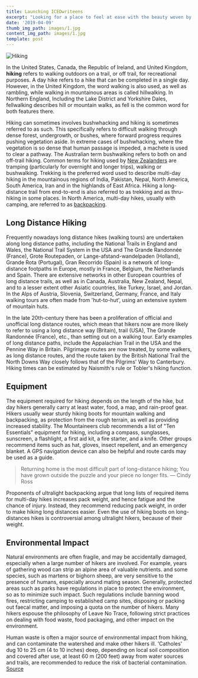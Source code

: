 ```yaml
---
title: Launching ICEDwriteens
excerpt: "Looking for a place to feel at ease with the beauty woven by the pen? Or, a place you can display and relate your writing skills with others. #\U0001D408\U0001D41C\U0001D41E\U0001D41D\U0001D416\U0001D42B\U0001D422\U0001D42D\U0001D41E\U0001D41E\U0001D427\U0001D42C is the place.  Click on the link to LIKE #\U0001D408\U0001D41C\U0001D41E\U0001D41D\U0001D416\U0001D42B\U0001D422\U0001D42D\U0001D41E\U0001D41E\U0001D427\U0001D42C on \U0001D405\U0001D41A\U0001D41C\U0001D41E\U0001D41B\U0001D428\U0001D428\U0001D424 https://www.facebook.com/IcedWriteens.org/  Click on the link to FOLLOW #\U0001D408\U0001D41C\U0001D41E\U0001D41D\U0001D416\U0001D42B\U0001D422\U0001D42D\U0001D41E\U0001D41E\U0001D427\U0001D42C on \U0001D413\U0001D430\U0001D422\U0001D42D\U0001D42D\U0001D41E\U0001D42B https://twitter.com/IcedWriteens?s=09  Click on the link to FOLLOW #\U0001D408\U0001D41C\U0001D41E\U0001D41D\U0001D416\U0001D42B\U0001D422\U0001D42D\U0001D41E\U0001D41E\U0001D427\U0001D42C on \U0001D408\U0001D427\U0001D42C\U0001D42D\U0001D41A\U0001D420\U0001D42B\U0001D41A\U0001D426 https://www.instagram.com/icedwriteens?r=nametag  ANTICIPATE \U0001F525"
date: '2019-04-09'
thumb_img_path: images/1.jpg
content_img_path: images/1.jpg
template: post
---
```


![Hiking](/images/2.jpg)

In the United States, Canada, the Republic of Ireland, and United Kingdom, **hiking** refers to walking outdoors on a trail, or off trail, for recreational purposes. A day hike refers to a hike that can be completed in a single day. However, in the United Kingdom, the word walking is also used, as well as rambling, while walking in mountainous areas is called hillwalking. In Northern England, Including the Lake District and Yorkshire Dales, fellwalking describes hill or mountain walks, as fell is the common word for both features there.

Hiking can sometimes involves bushwhacking and hiking is sometimes referred to as such. This specifically refers to difficult walking through dense forest, undergrowth, or bushes, where forward progress requires pushing vegetation aside. In extreme cases of bushwhacking, where the vegetation is so dense that human passage is impeded, a machete is used to clear a pathway. The Australian term bushwalking refers to both on and off-trail hiking. Common terms for hiking used by [New Zealanders](https://en.wikipedia.org/wiki/New_Zealand) are tramping (particularly for overnight and longer trips), walking or bushwalking. Trekking is the preferred word used to describe multi-day hiking in the mountainous regions of India, Pakistan, Nepal, North America, South America, Iran and in the highlands of East Africa. Hiking a long-distance trail from end-to-end is also referred to as trekking and as thru-hiking in some places. In North America, multi-day hikes, usually with camping, are referred to as [backpacking](https://en.wikipedia.org/wiki/Backpacking_(wilderness)).

## Long Distance Hiking

Frequently nowadays long distance hikes (walking tours) are undertaken along long distance paths, including the National Trails in England and Wales, the National Trail System in the USA and The Grande Randonnée (France), Grote Routepaden, or Lange-afstand-wandelpaden (Holland), Grande Rota (Portugal), Gran Recorrido (Spain) is a network of long-distance footpaths in Europe, mostly in France, Belgium, the Netherlands and Spain. There are extensive networks in other European countries of long distance trails, as well as in Canada, Australia, New Zealand, Nepal, and to a lesser extent other Asiatic countries, like Turkey, Israel, and Jordan. In the Alps of Austria, Slovenia, Switzerland, Germany, France, and Italy walking tours are often made from 'hut-to-hut', using an extensive system of mountain huts.

In the late 20th-century there has been a proliferation of official and unofficial long distance routes, which mean that hikers now are more likely to refer to using a long distance way (Britain), trail (USA), The Grande Randonnée (France), etc., than setting out on a walking tour. Early examples of long distance paths, include the Appalachian Trail in the USA and the Pennine Way in Britain. Pilgrimage routes are now treated, by some walkers, as long distance routes, and the route taken by the British National Trail the North Downs Way closely follows that of the Pilgrims' Way to Canterbury. Hiking times can be estimated by Naismith's rule or Tobler's hiking function.

## Equipment

The equipment required for hiking depends on the length of the hike, but day hikers generally carry at least water, food, a map, and rain-proof gear. Hikers usually wear sturdy hiking boots for mountain walking and backpacking, as protection from the rough terrain, as well as providing increased stability. The Mountaineers club recommends a list of "Ten Essentials" equipment for hiking, including a compass, sunglasses, sunscreen, a flashlight, a first aid kit, a fire starter, and a knife. Other groups recommend items such as hat, gloves, insect repellent, and an emergency blanket. A GPS navigation device can also be helpful and route cards may be used as a guide.

> Returning home is the most difficult part of long-distance hiking; You have grown outside the puzzle and your piece no longer fits. ― Cindy Ross

Proponents of ultralight backpacking argue that long lists of required items for multi-day hikes increases pack weight, and hence fatigue and the chance of injury. Instead, they recommend reducing pack weight, in order to make hiking long distances easier. Even the use of hiking boots on long-distances hikes is controversial among ultralight hikers, because of their weight.

## Environmental Impact

Natural environments are often fragile, and may be accidentally damaged, especially when a large number of hikers are involved. For example, years of gathering wood can strip an alpine area of valuable nutrients. and some species, such as martens or bighorn sheep, are very sensitive to the presence of humans, especially around mating season. Generally, protected areas such as parks have regulations in place to protect the environment, so as to minimize such impact. Such regulations include banning wood fires, restricting camping to established camp sites, disposing or packing out faecal matter, and imposing a quota on the number of hikers. Many hikers espouse the philosophy of Leave No Trace, following strict practices on dealing with food waste, food packaging, and other impact on the environment.

Human waste is often a major source of environmental impact from hiking, and can contaminate the watershed and make other hikers ill. 'Catholes' dug 10 to 25 cm (4 to 10 inches) deep, depending on local soil composition and covered after use, at least 60 m (200 feet) away from water sources and trails, are recommended to reduce the risk of bacterial contamination. [Source](https://en.wikipedia.org/wiki/Hiking)